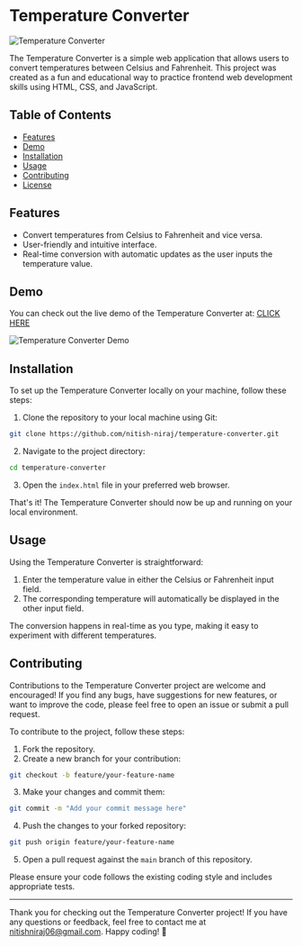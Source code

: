 # Temperature Converter

![Temperature Converter](temperature_converter.png)

The Temperature Converter is a simple web application that allows users to convert temperatures between Celsius and Fahrenheit. This project was created as a fun and educational way to practice frontend web development skills using HTML, CSS, and JavaScript.

## Table of Contents

- [Features](#features)
- [Demo](#demo)
- [Installation](#installation)
- [Usage](#usage)
- [Contributing](#contributing)
- [License](#license)

## Features

- Convert temperatures from Celsius to Fahrenheit and vice versa.
- User-friendly and intuitive interface.
- Real-time conversion with automatic updates as the user inputs the temperature value.

## Demo

You can check out the live demo of the Temperature Converter at: [CLICK HERE](https://nitish-niraj.github.io/Bharatintern-temperature-converter/)

![Temperature Converter Demo](demo.gif)

## Installation

To set up the Temperature Converter locally on your machine, follow these steps:

1. Clone the repository to your local machine using Git:

```bash
git clone https://github.com/nitish-niraj/temperature-converter.git
```

2. Navigate to the project directory:

```bash
cd temperature-converter
```

3. Open the `index.html` file in your preferred web browser.

That's it! The Temperature Converter should now be up and running on your local environment.

## Usage

Using the Temperature Converter is straightforward:

1. Enter the temperature value in either the Celsius or Fahrenheit input field.
2. The corresponding temperature will automatically be displayed in the other input field.

The conversion happens in real-time as you type, making it easy to experiment with different temperatures.

## Contributing

Contributions to the Temperature Converter project are welcome and encouraged! If you find any bugs, have suggestions for new features, or want to improve the code, please feel free to open an issue or submit a pull request.

To contribute to the project, follow these steps:

1. Fork the repository.
2. Create a new branch for your contribution:

```bash
git checkout -b feature/your-feature-name
```

3. Make your changes and commit them:

```bash
git commit -m "Add your commit message here"
```

4. Push the changes to your forked repository:

```bash
git push origin feature/your-feature-name
```

5. Open a pull request against the `main` branch of this repository.

Please ensure your code follows the existing coding style and includes appropriate tests.


---

Thank you for checking out the Temperature Converter project! If you have any questions or feedback, feel free to contact me at nitishniraj06@gmail.com. Happy coding! 🚀

